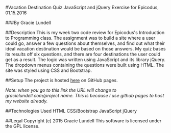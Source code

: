 #Vacation Destination Quiz
JavaScript and jQuery Exercise for Epicodus, 01.15.2016

###By Gracie Lundell

##Description
This is my week two code review for Epicodus's Introduction to Programming class. The assignment was to build a site where a user could go, answer a few questions about themselves, and find out what their ideal vacation destination would be based on those answers. My quiz bases its results off six questions, and there are four destinations the user could get as a result. The logic was written using JavaScript and its library jQuery. The dropdown menus containing the questions were built using HTML. The site was styled using CSS and Bootstrap.

##Setup
The project is hosted [here](http://gracielundell.com/vacation-quiz/) on GitHub pages.

_Note: when you go to this link the URL will change to gracielundell.com/project name. This is because I use github pages to host my website already._

##Technologies Used
HTML
CSS/Bootstrap
JavaScript
jQuery

##Legal
Copyright (c) 2015 Gracie Lundell This software is licensed under the GPL license.
